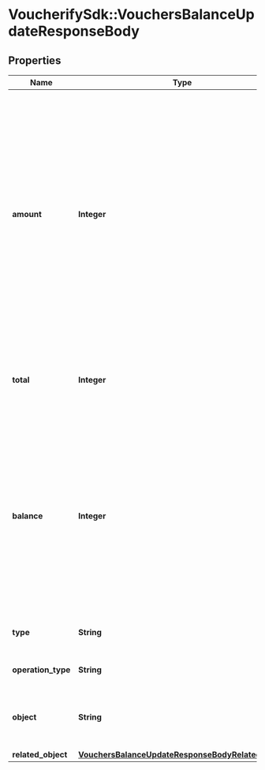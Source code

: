 # VoucherifySdk::VouchersBalanceUpdateResponseBody

## Properties

| Name | Type | Description | Notes |
| ---- | ---- | ----------- | ----- |
| **amount** | **Integer** | The incremental amount added (positive integer) or subtracted (negative integer) to the current balance on the gift card or loyalty card. Value is multiplied by 100 to precisely represent 2 decimal places. For example, $100 amount is written as 10000. | [optional] |
| **total** | **Integer** | Total income incurred over the lifespan of the gift card or loyalty card. | [optional] |
| **balance** | **Integer** | The balance after adding or subtracting a specified amount. Value is multiplied by 100 to precisely represent 2 decimal places. For example, $100 amount is written as 10000. | [optional] |
| **type** | **String** | The type of voucher being modified. | [optional] |
| **operation_type** | **String** |  | [optional][default to &#39;MANUAL&#39;] |
| **object** | **String** | The type of the object represented by JSON. Default is &#x60;balance&#x60;. | [optional][default to &#39;balance&#39;] |
| **related_object** | [**VouchersBalanceUpdateResponseBodyRelatedObject**](VouchersBalanceUpdateResponseBodyRelatedObject.md) |  | [optional] |

